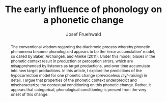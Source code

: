 ---
abstract: "The conventional wisdom regarding the diachronic process whereby phonetic\
  \ phenomena become phonologized appears to be the \u2018error accumulation\u2019\
  \ model, so called by Baker, Archangeli, and Mielke (2011). Under this model, biases\
  \ in the phonetic context result in production or perception errors, which are misapprehended\
  \ by listeners as target productions, and over time accumulate into new target productions.\
  \ In this article, I explore the predictions of the hypocorrection model for one\
  \ phonetic change (prevoiceless /ay/-raising) in detail. I argue that properties\
  \ of the phonetic context underpredict and mischaracterize the contextual conditioning\
  \ on this phonetic change. Rather, it appears that categorical, phonological conditioning\
  \ is present from the very onset of this change."
author:
- Josef Fruehwald
category: paper
doi: 10.1353/lan.2016.0041
layout: publication
number: '2'
p_url: https://muse.jhu.edu/article/621188
pages: 376--410
published: Language
tags:
- sociolinguistics
- canadian raising
- phonologization
- hypocorrection
- phonetic change
title: The early influence of phonology on a phonetic change
volume: '92'
year: '2016'
---